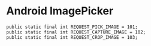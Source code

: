 # Android ImagePicker


~~~
public static final int REQUEST_PICK_IMAGE = 101;
public static final int REQUEST_CAPTURE_IMAGE = 102;
public static final int REQUEST_CROP_IMAGE = 103;
~~~
